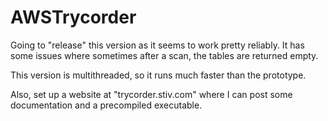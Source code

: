 # AWSTrycorder
Going to "release" this version as it seems to work pretty reliably.  It has some issues where sometimes after a scan, the tables are returned empty.

This version is multithreaded, so it runs much faster than the prototype.

Also, set up a website at "trycorder.stiv.com" where I can post some documentation and a precompiled executable.
